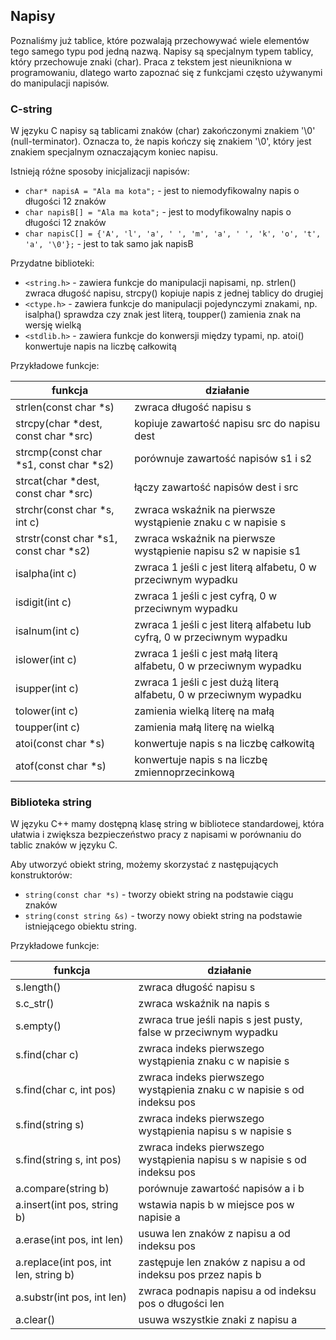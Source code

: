 ## Napisy

Poznaliśmy już tablice, które pozwalają przechowywać wiele elementów tego samego typu pod jedną nazwą. Napisy są specjalnym typem tablicy, który przechowuje znaki (char). Praca z tekstem jest nieunikniona w programowaniu, dlatego warto zapoznać się z funkcjami często używanymi do manipulacji napisów.

### C-string

W języku C napisy są tablicami znaków (char) zakończonymi znakiem '\0' (null-terminator). Oznacza to, że napis kończy się znakiem '\0', który jest znakiem specjalnym oznaczającym koniec napisu.

Istnieją różne sposoby inicjalizacji napisów:

* `char* napisA = "Ala ma kota";` - jest to niemodyfikowalny napis o długości 12 znaków
* `char napisB[] = "Ala ma kota";` - jest to modyfikowalny napis o długości 12 znaków
* `char napisC[] = {'A', 'l', 'a', ' ', 'm', 'a', ' ', 'k', 'o', 't', 'a', '\0'};` - jest to tak samo jak napisB

Przydatne biblioteki:

* `<string.h>` - zawiera funkcje do manipulacji napisami, np. strlen() zwraca długość napisu, strcpy() kopiuje napis z jednej tablicy do drugiej
* `<ctype.h>` - zawiera funkcje do manipulacji pojedynczymi znakami, np. isalpha() sprawdza czy znak jest literą, toupper() zamienia znak na wersję wielką
* `<stdlib.h>` - zawiera funkcje do konwersji między typami, np. atoi() konwertuje napis na liczbę całkowitą
    
Przykładowe funkcje:

| funkcja | działanie |
|---|---|
| strlen(const char *s) | zwraca długość napisu s |
| strcpy(char *dest, const char *src) | kopiuje zawartość napisu src do napisu dest |
| strcmp(const char *s1, const char *s2) | porównuje zawartość napisów s1 i s2 |
| strcat(char *dest, const char *src) | łączy zawartość napisów dest i src |
| strchr(const char *s, int c) | zwraca wskaźnik na pierwsze wystąpienie znaku c w napisie s |
| strstr(const char *s1, const char *s2) | zwraca wskaźnik na pierwsze wystąpienie napisu s2 w napisie s1 |
| isalpha(int c) | zwraca 1 jeśli c jest literą alfabetu, 0 w przeciwnym wypadku |
| isdigit(int c) | zwraca 1 jeśli c jest cyfrą, 0 w przeciwnym wypadku |
| isalnum(int c) | zwraca 1 jeśli c jest literą alfabetu lub cyfrą, 0 w przeciwnym wypadku |
| islower(int c) | zwraca 1 jeśli c jest małą literą alfabetu, 0 w przeciwnym wypadku |
| isupper(int c) | zwraca 1 jeśli c jest dużą literą alfabetu, 0 w przeciwnym wypadku |
| tolower(int c) | zamienia wielką literę na małą |
| toupper(int c) | zamienia małą literę na wielką |
| atoi(const char *s) | konwertuje napis s na liczbę całkowitą |
| atof(const char *s) | konwertuje napis s na liczbę zmiennoprzecinkową |

### Biblioteka string

W języku C++ mamy dostępną klasę string w bibliotece standardowej, która ułatwia i zwiększa bezpieczeństwo pracy z napisami w porównaniu do tablic znaków w języku C.

Aby utworzyć obiekt string, możemy skorzystać z następujących konstruktorów:

* `string(const char *s)` - tworzy obiekt string na podstawie ciągu znaków
* `string(const string &s)` - tworzy nowy obiekt string na podstawie istniejącego obiektu string.

Przykładowe funkcje:

| funkcja | działanie |
|---|---|
| s.length() | zwraca długość napisu s |
| s.c_str() | zwraca wskaźnik na napis s |
| s.empty() | zwraca true jeśli napis s jest pusty, false w przeciwnym wypadku |
| s.find(char c) | zwraca indeks pierwszego wystąpienia znaku c w napisie s |
| s.find(char c, int pos) | zwraca indeks pierwszego wystąpienia znaku c w napisie s od indeksu pos |
| s.find(string s) | zwraca indeks pierwszego wystąpienia napisu s w napisie s |
| s.find(string s, int pos) | zwraca indeks pierwszego wystąpienia napisu s w napisie s od indeksu pos |
| a.compare(string b) | porównuje zawartość napisów a i b |
| a.insert(int pos, string b) | wstawia napis b w miejsce pos w napisie a |
| a.erase(int pos, int len) | usuwa len znaków z napisu a od indeksu pos |
| a.replace(int pos, int len, string b) | zastępuje len znaków z napisu a od indeksu pos przez napis b |
| a.substr(int pos, int len) | zwraca podnapis napisu a od indeksu pos o długości len |
| a.clear() | usuwa wszystkie znaki z napisu a |
